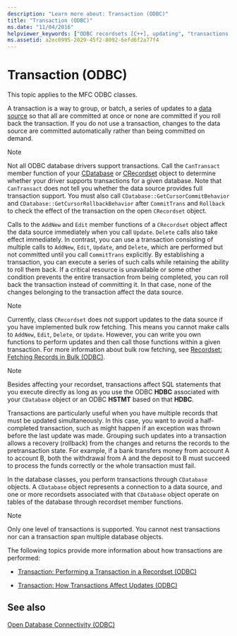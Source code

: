 ```yaml
---
description: "Learn more about: Transaction (ODBC)"
title: "Transaction (ODBC)"
ms.date: "11/04/2016"
helpviewer_keywords: ["ODBC recordsets [C++], updating", "transactions [C++], MFC ODBC classes", "ODBC [C++], transactions", "recordsets [C++], updating", "databases [C++], transactions", "recordsets [C++], transactions", "ODBC recordsets [C++], transactions"]
ms.assetid: a2ec0995-2029-45f2-8092-6efd6f2a77f4
---
```

# Transaction (ODBC)

This topic applies to the MFC ODBC classes.

A transaction is a way to group, or batch, a series of updates to a [data source](../../data/odbc/data-source-odbc.md) so that all are committed at once or none are committed if you roll back the transaction. If you do not use a transaction, changes to the data source are committed automatically rather than being committed on demand.

> [!NOTE]
> Not all ODBC database drivers support transactions. Call the `CanTransact` member function of your [CDatabase](../../mfc/reference/cdatabase-class.md) or [CRecordset](../../mfc/reference/crecordset-class.md) object to determine whether your driver supports transactions for a given database. Note that `CanTransact` does not tell you whether the data source provides full transaction support. You must also call `CDatabase::GetCursorCommitBehavior` and `CDatabase::GetCursorRollbackBehavior` after `CommitTrans` and `Rollback` to check the effect of the transaction on the open `CRecordset` object.

Calls to the `AddNew` and `Edit` member functions of a `CRecordset` object affect the data source immediately when you call `Update`. `Delete` calls also take effect immediately. In contrast, you can use a transaction consisting of multiple calls to `AddNew`, `Edit`, `Update`, and `Delete`, which are performed but not committed until you call `CommitTrans` explicitly. By establishing a transaction, you can execute a series of such calls while retaining the ability to roll them back. If a critical resource is unavailable or some other condition prevents the entire transaction from being completed, you can roll back the transaction instead of committing it. In that case, none of the changes belonging to the transaction affect the data source.

> [!NOTE]
> Currently, class `CRecordset` does not support updates to the data source if you have implemented bulk row fetching. This means you cannot make calls to `AddNew`, `Edit`, `Delete`, or `Update`. However, you can write you own functions to perform updates and then call those functions within a given transaction. For more information about bulk row fetching, see [Recordset: Fetching Records in Bulk (ODBC)](../../data/odbc/recordset-fetching-records-in-bulk-odbc.md).

> [!NOTE]
> Besides affecting your recordset, transactions affect SQL statements that you execute directly as long as you use the ODBC **HDBC** associated with your `CDatabase` object or an ODBC **HSTMT** based on that **HDBC**.

Transactions are particularly useful when you have multiple records that must be updated simultaneously. In this case, you want to avoid a half-completed transaction, such as might happen if an exception was thrown before the last update was made. Grouping such updates into a transaction allows a recovery (rollback) from the changes and returns the records to the pretransaction state. For example, if a bank transfers money from account A to account B, both the withdrawal from A and the deposit to B must succeed to process the funds correctly or the whole transaction must fail.

In the database classes, you perform transactions through `CDatabase` objects. A `CDatabase` object represents a connection to a data source, and one or more recordsets associated with that `CDatabase` object operate on tables of the database through recordset member functions.

> [!NOTE]
> Only one level of transactions is supported. You cannot nest transactions nor can a transaction span multiple database objects.

The following topics provide more information about how transactions are performed:

- [Transaction: Performing a Transaction in a Recordset (ODBC)](../../data/odbc/transaction-performing-a-transaction-in-a-recordset-odbc.md)

- [Transaction: How Transactions Affect Updates (ODBC)](../../data/odbc/transaction-how-transactions-affect-updates-odbc.md)

## See also

[Open Database Connectivity (ODBC)](../../data/odbc/open-database-connectivity-odbc.md)
